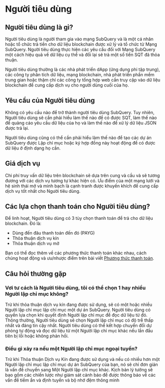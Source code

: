 # Người tiêu dùng

## Người tiêu dùng là gì?

Người tiêu dùng là người tham gia vào mạng SubQuery và là một cá nhân hoặc tổ chức trả tiền cho dữ liệu blockchain được xử lý và tổ chức từ Mạng SubQuery. Người tiêu dùng thực hiện các yêu cầu đối với Mạng SubQuery một cách hiệu quả về dữ liệu cụ thể và đổi lại sẽ trả một số tiền SQT đã thỏa thuận.

Người tiêu dùng thường là các nhà phát triển dApp (ứng dụng phi tập trung), các công ty phân tích dữ liệu, mạng blockchain, nhà phát triển phần mềm trung gian hoặc thậm chí các công ty tổng hợp web cần truy cập vào dữ liệu blockchain để cung cấp dịch vụ cho người dùng cuối của họ.

## Yêu cầu của Người tiêu dùng

Không có yêu cầu nào để trở thành người tiêu dùng SubQuery. Tuy nhiên, Người tiêu dùng sẽ cần phải hiểu làm thế nào để có được SQT, làm thế nào để quảng cáo yêu cầu dữ liệu của họ và làm thế nào để xử lý dữ liệu JSON được trả lại.

Người tiêu dùng cũng có thể cần phải hiểu làm thế nào để tạo các dự án SubQuery được Lập chỉ mục hoặc ký hợp đồng này hoạt động để có được dữ liệu ở định dạng họ cần.

## Giá dịch vụ

Chi phí truy vấn dữ liệu trên blockchain sẽ dựa trên cung và cầu và sẽ tương đương với các dịch vụ tương tự khác hiện có. Ưu điểm của một mạng lưới và hệ sinh thái mở và minh bạch là cạnh tranh được khuyến khích để cung cấp dịch vụ tốt nhất cho Người tiêu dùng.

## Các lựa chọn thanh toán cho Người tiêu dùng?

Để linh hoạt, Người tiêu dùng có 3 tùy chọn thanh toán để trả cho dữ liệu blockchain. Đó là:

- Dùng đến đâu thanh toán đến đó (PAYG)
- Thỏa thuận dịch vụ kín
- Thỏa thuận dịch vụ mở

Bạn có thể đọc thêm về các phương thức thanh toán khác nhau, cách chúng hoạt động và ưu/nhược điểm trên bài viết [Phương thức thanh toán](./payment-methods.md).

## Câu hỏi thường gặp

### Vơi tư cách là Người tiêu dùng, tôi có thể chọn 1 hay nhiều Người lập chỉ mục không?

Trừ khi thỏa thuận dịch vụ kín đang được sử dụng, sẽ có một hoặc nhiều Người lập chỉ mục lập chỉ mục một dự án SubQuery. Người tiêu dùng có quyền lựa chọn khi quyết định Người lập chỉ mục để đọc dữ liệu từ đó. Thông thường, Người tiêu dùng sẽ chọn Người lập chỉ mục có độ trễ thấp nhất và đáng tin cậy nhất. Người tiêu dùng có thể kết hợp chuyển đổi dự phòng tự động và đọc dữ liệu từ một Người lập chỉ mục khác nếu lần đầu tiên bị lỗi hoặc không phản hồi.

### Điều gì xảy ra nếu một Người lập chỉ mục ngoại tuyến?

Trừ khi Thỏa thuận Dịch vụ Kín đang được sử dụng và nếu có nhiều hơn một Người lập chỉ mục lập chỉ mục dự án SubQuery của bạn, nó sẽ chỉ đơn giản là vấn đề chuyển sang Một Người lập chỉ mục khác. Kịch bản lý tưởng sẽ bao gồm các chiến lược như giám sát cảnh báo để được thông báo về các vấn đề tiềm ẩn và định tuyến và bộ nhớ đệm thông minh
